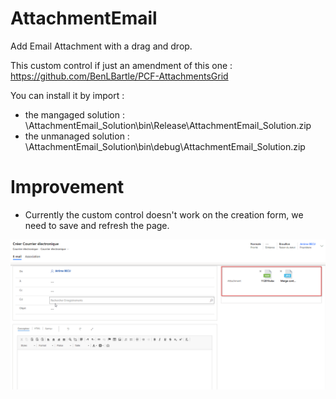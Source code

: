 # AttachmentEmail
 
 Add Email Attachment with a drag and drop.

 This custom control if just an amendment of this one : https://github.com/BenLBartle/PCF-AttachmentsGrid

You can install it by import :
   - the mangaged solution : \AttachmentEmail_Solution\bin\Release\AttachmentEmail_Solution.zip
   - the unmanaged solution : \AttachmentEmail_Solution\bin\debug\AttachmentEmail_Solution.zip

# Improvement
 
 - Currently the custom control doesn't work on the creation form, we need to save and refresh the page.

![alt text](img/screen.png?raw=true)